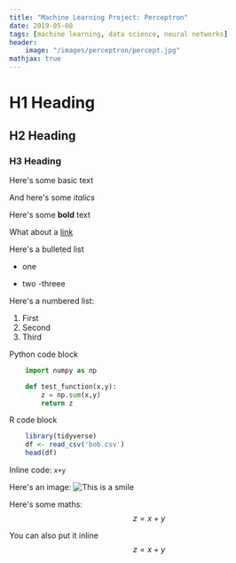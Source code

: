 ```yaml
---
title: "Machine Learning Project: Perceptron"
date: 2019-05-08
tags: [machine learning, data science, neural networks]
header:
	image: "/images/perceptron/percept.jpg"
mathjax: true
---
```

# H1 Heading

## H2 Heading

### H3 Heading

Here's some basic text

And here's some *italics*

Here's some **bold** text

What about a [link](https://sjhatfield.github.com)

Here's a bulleted list
* one
+ two
-threee

Here's a numbered list:
1. First
2. Second
3. Third

Python code block
```python
	import numpy as np

	def test_function(x,y):
		z = np.sum(x,y)
		return z
```

R code block
```r
	library(tidyverse)
	df <- read_csv('bob.csv')
	head(df)
```

Inline code: `x+y`

Here's an image: 
<img src="{{ site.url }}{{ site.baseurl }}/images/smile.jpg" alt="This is a smile">

Here's some maths:
$$z=x+y$$

You can also put it inline $$z=x+y$$